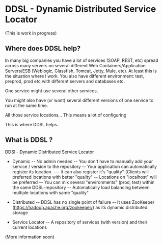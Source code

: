 DDSL - Dynamic Distributed Service Locator
===================

(This is work in progress)


Where does DDSL help?
-------------------------

In many big companies you have a lot of services (SOAP, REST, etc) spread across many servers on 
several different Web Containers/Application Servers/ESB (Weblogic, Glassfish, Tomcat, Jetty, Mule, etc).
At least this is the situation where I work. You also have different environment:
test, preprod, prod etc with different servers and databases etc.

One service might use several other services.

You might also have (or want) several different versions of one service to run at the same time.

All those service locations... This means a lot of configuring

This is where DDSL helps..


What is DDSL ?
------------------

DDSl - Dynamic Distributed Service Locator


- Dynamic
 -- No admin needed
 -- You don't have to manually add your service / version to the repository
 -- Your application can automatically register its location.
  --- It can also register it's "quality" (Clients will preferred locations with better "quality"
 -- Locations on "localhost" will be preferred
 -- You can mix several "environments" (prod, test) within the same DDSL-repository
 -- Automatically load balancing between multiple locations with same "quality"

- Distributed
 -- DDSL has no single point of failure
 -- It uses ZooKeeper (https://hadoop.apache.org/zookeeper/) as its dynamic distributed storage

- Service Locator
 -- A repository of services (with version) and their current locations


(More information soon)
